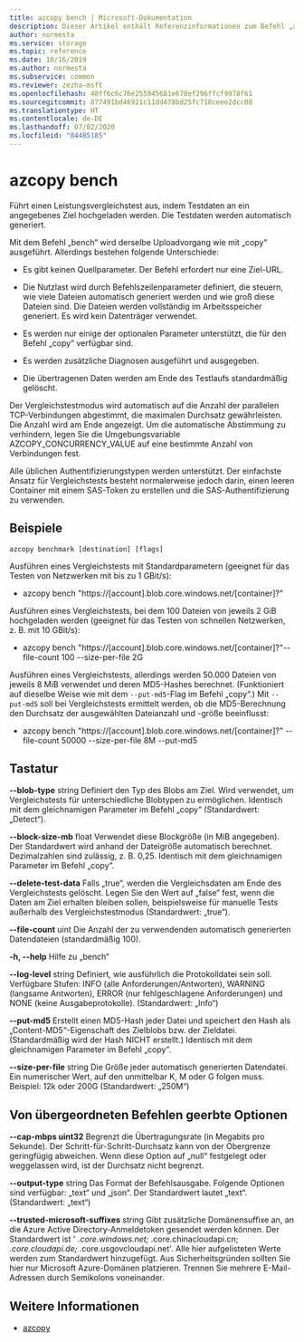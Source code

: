 ```yaml
---
title: azcopy bench | Microsoft-Dokumentation
description: Dieser Artikel enthält Referenzinformationen zum Befehl „azcopy bench“.
author: normesta
ms.service: storage
ms.topic: reference
ms.date: 10/16/2019
ms.author: normesta
ms.subservice: common
ms.reviewer: zezha-msft
ms.openlocfilehash: 40ff6c6c76e255945681e678ef296ffcf9978f61
ms.sourcegitcommit: 877491bd46921c11dd478bd25fc718ceee2dcc08
ms.translationtype: HT
ms.contentlocale: de-DE
ms.lasthandoff: 07/02/2020
ms.locfileid: "84485185"
---
```

# <a name="azcopy-benchmark"></a>azcopy bench

Führt einen Leistungsvergleichstest aus, indem Testdaten an ein angegebenes Ziel hochgeladen werden. Die Testdaten werden automatisch generiert.

Mit dem Befehl „bench“ wird derselbe Uploadvorgang wie mit „copy“ ausgeführt. Allerdings bestehen folgende Unterschiede:

  - Es gibt keinen Quellparameter.  Der Befehl erfordert nur eine Ziel-URL. 
  
  - Die Nutzlast wird durch Befehlszeilenparameter definiert, die steuern, wie viele Dateien automatisch generiert werden und wie groß diese Dateien sind. Die Dateien werden vollständig im Arbeitsspeicher generiert. Es wird kein Datenträger verwendet.
  
  - Es werden nur einige der optionalen Parameter unterstützt, die für den Befehl „copy“ verfügbar sind.
  
  - Es werden zusätzliche Diagnosen ausgeführt und ausgegeben.
  
  - Die übertragenen Daten werden am Ende des Testlaufs standardmäßig gelöscht.

Der Vergleichstestmodus wird automatisch auf die Anzahl der parallelen TCP-Verbindungen abgestimmt, die maximalen Durchsatz gewährleisten. Die Anzahl wird am Ende angezeigt. Um die automatische Abstimmung zu verhindern, legen Sie die Umgebungsvariable AZCOPY_CONCURRENCY_VALUE auf eine bestimmte Anzahl von Verbindungen fest.

Alle üblichen Authentifizierungstypen werden unterstützt. Der einfachste Ansatz für Vergleichstests besteht normalerweise jedoch darin, einen leeren Container mit einem SAS-Token zu erstellen und die SAS-Authentifizierung zu verwenden.

## <a name="examples"></a>Beispiele

```azcopy
azcopy benchmark [destination] [flags]
```

Ausführen eines Vergleichstests mit Standardparametern (geeignet für das Testen von Netzwerken mit bis zu 1 GBit/s):

- azcopy bench "https://[account].blob.core.windows.net/[container]?<SAS>"

Ausführen eines Vergleichstests, bei dem 100 Dateien von jeweils 2 GiB hochgeladen werden (geeignet für das Testen von schnellen Netzwerken, z. B. mit 10 GBit/s):

- azcopy bench "https://[account].blob.core.windows.net/[container]?<SAS>"--file-count 100 --size-per-file 2G

Ausführen eines Vergleichstests, allerdings werden 50.000 Dateien von jeweils 8 MiB verwendet und deren MD5-Hashes berechnet. (Funktioniert auf dieselbe Weise wie mit dem `--put-md5`-Flag im Befehl „copy“.) Mit `--put-md5` soll bei Vergleichstests ermittelt werden, ob die MD5-Berechnung den Durchsatz der ausgewählten Dateianzahl und -größe beeinflusst:

- azcopy bench "https://[account].blob.core.windows.net/[container]?<SAS>" --file-count 50000 --size-per-file 8M --put-md5

## <a name="options"></a>Tastatur

**--blob-type** string  Definiert den Typ des Blobs am Ziel. Wird verwendet, um Vergleichstests für unterschiedliche Blobtypen zu ermöglichen. Identisch mit dem gleichnamigen Parameter im Befehl „copy“ (Standardwert: „Detect“).

**--block-size-mb** float  Verwendet diese Blockgröße (in MiB angegeben). Der Standardwert wird anhand der Dateigröße automatisch berechnet. Dezimalzahlen sind zulässig, z. B. 0,25. Identisch mit dem gleichnamigen Parameter im Befehl „copy“.

**--delete-test-data**  Falls „true“, werden die Vergleichsdaten am Ende des Vergleichstests gelöscht.  Legen Sie den Wert auf „false“ fest, wenn die Daten am Ziel erhalten bleiben sollen, beispielsweise für manuelle Tests außerhalb des Vergleichstestmodus (Standardwert: „true“).

**--file-count** uint  Die Anzahl der zu verwendenden automatisch generierten Datendateien (standardmäßig 100).

**-h, --help**  Hilfe zu „bench“

**--log-level** string  Definiert, wie ausführlich die Protokolldatei sein soll. Verfügbare Stufen: INFO (alle Anforderungen/Antworten), WARNING (langsame Antworten), ERROR (nur fehlgeschlagene Anforderungen) und NONE (keine Ausgabeprotokolle). (Standardwert: „Info“)

**--put-md5**  Erstellt einen MD5-Hash jeder Datei und speichert den Hash als „Content-MD5“-Eigenschaft des Zielblobs bzw. der Zieldatei. (Standardmäßig wird der Hash NICHT erstellt.) Identisch mit dem gleichnamigen Parameter im Befehl „copy“.

**--size-per-file** string  Die Größe jeder automatisch generierten Datendatei. Ein numerischer Wert, auf den unmittelbar K, M oder G folgen muss. Beispiel: 12k oder 200G (Standardwert: „250M“)

## <a name="options-inherited-from-parent-commands"></a>Von übergeordneten Befehlen geerbte Optionen

**--cap-mbps uint32**  Begrenzt die Übertragungsrate (in Megabits pro Sekunde). Der Schritt-für-Schritt-Durchsatz kann von der Obergrenze geringfügig abweichen. Wenn diese Option auf „null“ festgelegt oder weggelassen wird, ist der Durchsatz nicht begrenzt.

**--output-type** string  Das Format der Befehlsausgabe. Folgende Optionen sind verfügbar: „text“ und „json“. Der Standardwert lautet „text“. (Standardwert: „text“)

**--trusted-microsoft-suffixes** string   Gibt zusätzliche Domänensuffixe an, an die Azure Active Directory-Anmeldetoken gesendet werden können.  Der Standardwert ist ' *.core.windows.net;* .core.chinacloudapi.cn; *.core.cloudapi.de;* .core.usgovcloudapi.net'. Alle hier aufgelisteten Werte werden zum Standardwert hinzugefügt. Aus Sicherheitsgründen sollten Sie hier nur Microsoft Azure-Domänen platzieren. Trennen Sie mehrere E-Mail-Adressen durch Semikolons voneinander.

## <a name="see-also"></a>Weitere Informationen

- [azcopy](storage-ref-azcopy.md)

